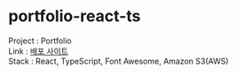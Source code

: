 # portfolio-react-ts

Project : Portfolio <br>
Link : [배포 사이트](http://portfolio-react-ts.s3-website.ap-northeast-2.amazonaws.com/) <br>
Stack : React, TypeScript, Font Awesome, Amazon S3(AWS)



